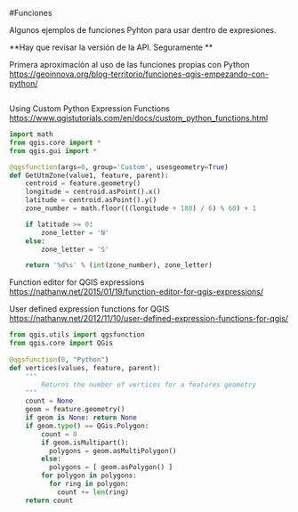 #Funciones

Algunos ejemplos de funciones Pyhton para usar dentro de expresiones.

**Hay que revisar la versión de la API. Seguramente **

Primera aproximación al uso de las funciones propias con Python https://geoinnova.org/blog-territorio/funciones-qgis-empezando-con-python/

```python
```

Using Custom Python Expression Functions https://www.qgistutorials.com/en/docs/custom_python_functions.html

```python
import math
from qgis.core import *
from qgis.gui import *

@qgsfunction(args=0, group='Custom', usesgeometry=True)
def GetUtmZone(value1, feature, parent):
    centroid = feature.geometry()
    longitude = centroid.asPoint().x()
    latitude = centroid.asPoint().y()
    zone_number = math.floor(((longitude + 180) / 6) % 60) + 1

    if latitude >= 0:
        zone_letter = 'N'
    else:
        zone_letter = 'S'

    return '%d%s' % (int(zone_number), zone_letter)
````

Function editor for QGIS expressions https://nathanw.net/2015/01/19/function-editor-for-qgis-expressions/

User defined expression functions for QGIS https://nathanw.net/2012/11/10/user-defined-expression-functions-for-qgis/

```python
from qgis.utils import qgsfunction
from qgis.core import QGis
 
@qgsfunction(0, "Python")
def vertices(values, feature, parent):
    """
        Returns the number of vertices for a features geometry
    """
    count = None
    geom = feature.geometry()
    if geom is None: return None
    if geom.type() == QGis.Polygon:
        count = 0
        if geom.isMultipart():
          polygons = geom.asMultiPolygon()
        else:
          polygons = [ geom.asPolygon() ]
        for polygon in polygons:
          for ring in polygon:
            count += len(ring)
    return count
 ```
